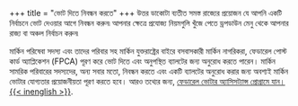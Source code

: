 +++
title = "ভোট দিতে নিবন্ধন করতে"
+++
উত্তর ডাকোটা ব্যতীত সমস্ত রাজ্যের প্রয়োজন যে আপনি একটি নির্বাচনে ভোট দেওয়ার আগে নিবন্ধন করুন৷ আপনার ক্ষেত্রে প্রযোজ্য নিয়মগুলি খুঁজে পেতে ড্রপডাউন মেনু থেকে আপনার রাজ্য বা অঞ্চল নির্বাচন করুন৷

মার্কিন পরিষেবা সদস্য এবং তাদের পরিবার সহ মার্কিন যুক্তরাষ্ট্রের বাইরে বসবাসকারী মার্কিন নাগরিকরা, ফেডারেল পোস্ট কার্ড অ্যাপ্লিকেশন (FPCA) পূরণ করে ভোট দিতে এবং অনুপস্থিত ব্যালটের জন্য অনুরোধ করতে পারেন। মার্কিন সামরিক পরিবারের সদস্যদের, অন্য সবার মতো, নিবন্ধন করতে এবং একটি ব্যালটের অনুরোধ করার জন্য অবশ্যই মার্কিন ভোটার যোগ্যতার প্রয়োজনীয়তা পূরণ করতে হবে। আরও তথ্যের জন্য, [ফেডারেল ভোটার অ্যাসিসট্যান্স প্রোগ্রামে যান। {{< inenglish >}}](https://www.fvap.gov/).

